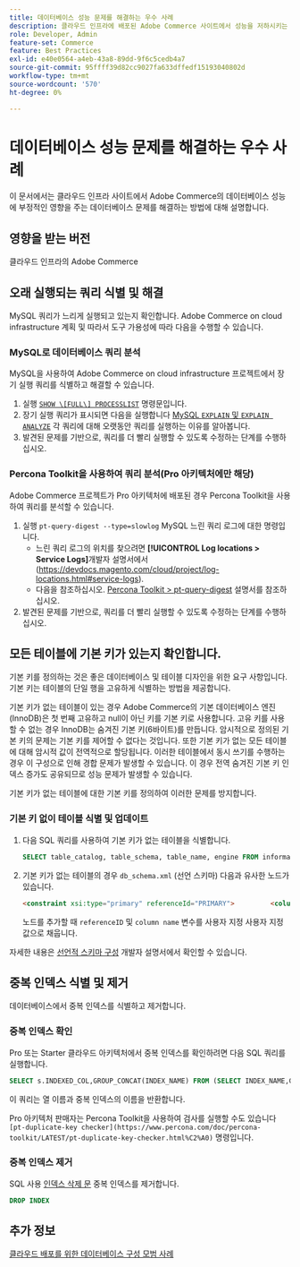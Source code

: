 ```yaml
---
title: 데이터베이스 성능 문제를 해결하는 우수 사례
description: 클라우드 인프라에 배포된 Adobe Commerce 사이트에서 성능을 저하시키는 데이터베이스 문제를 해결하는 방법에 대해 알아봅니다.
role: Developer, Admin
feature-set: Commerce
feature: Best Practices
exl-id: e40e0564-a4eb-43a8-89dd-9f6c5cedb4a7
source-git-commit: 95ffff39d82cc9027fa633dffedf15193040802d
workflow-type: tm+mt
source-wordcount: '570'
ht-degree: 0%

---
```


<!--Consider moving this topic to the Maintenance section-->

# 데이터베이스 성능 문제를 해결하는 우수 사례

이 문서에서는 클라우드 인프라 사이트에서 Adobe Commerce의 데이터베이스 성능에 부정적인 영향을 주는 데이터베이스 문제를 해결하는 방법에 대해 설명합니다.

## 영향을 받는 버전

클라우드 인프라의 Adobe Commerce

## 오래 실행되는 쿼리 식별 및 해결

MySQL 쿼리가 느리게 실행되고 있는지 확인합니다. Adobe Commerce on cloud infrastructure 계획 및 따라서 도구 가용성에 따라 다음을 수행할 수 있습니다.

### MySQL로 데이터베이스 쿼리 분석

MySQL을 사용하여 Adobe Commerce on cloud infrastructure 프로젝트에서 장기 실행 쿼리를 식별하고 해결할 수 있습니다.

1. 실행 [`SHOW \[FULL\] PROCESSLIST`](https://dev.mysql.com/doc/refman/8.0/en/show-processlist.html) 명령문입니다.
1. 장기 실행 쿼리가 표시되면 다음을 실행합니다 [MySQL `EXPLAIN` 및 `EXPLAIN ANALYZE`](https://mysqlserverteam.com/mysql-explain-analyze/) 각 쿼리에 대해 오랫동안 쿼리를 실행하는 이유를 알아봅니다.
1. 발견된 문제를 기반으로, 쿼리를 더 빨리 실행할 수 있도록 수정하는 단계를 수행하십시오.

### Percona Toolkit을 사용하여 쿼리 분석(Pro 아키텍처에만 해당)

Adobe Commerce 프로젝트가 Pro 아키텍처에 배포된 경우 Percona Toolkit을 사용하여 쿼리를 분석할 수 있습니다.

1. 실행 `pt-query-digest --type=slowlog` MySQL 느린 쿼리 로그에 대한 명령입니다.
   * 느린 쿼리 로그의 위치를 찾으려면 **[!UICONTROL Log locations > Service Logs]**&#x200B;개발자 설명서에서 (https://devdocs.magento.com/cloud/project/log-locations.html#service-logs).
   * 다음을 참조하십시오. [Percona Toolkit > pt-query-digest](https://www.percona.com/doc/percona-toolkit/LATEST/pt-query-digest.html#pt-query-digest) 설명서를 참조하십시오.
1. 발견된 문제를 기반으로, 쿼리를 더 빨리 실행할 수 있도록 수정하는 단계를 수행하십시오.

## 모든 테이블에 기본 키가 있는지 확인합니다.

기본 키를 정의하는 것은 좋은 데이터베이스 및 테이블 디자인을 위한 요구 사항입니다. 기본 키는 테이블의 단일 행을 고유하게 식별하는 방법을 제공합니다.

기본 키가 없는 테이블이 있는 경우 Adobe Commerce의 기본 데이터베이스 엔진(InnoDB)은 첫 번째 고유하고 null이 아닌 키를 기본 키로 사용합니다. 고유 키를 사용할 수 없는 경우 InnoDB는 숨겨진 기본 키(6바이트)를 만듭니다. 암시적으로 정의된 기본 키의 문제는 기본 키를 제어할 수 없다는 것입니다. 또한 기본 키가 없는 모든 테이블에 대해 암시적 값이 전역적으로 할당됩니다. 이러한 테이블에서 동시 쓰기를 수행하는 경우 이 구성으로 인해 경합 문제가 발생할 수 있습니다. 이 경우 전역 숨겨진 기본 키 인덱스 증가도 공유되므로 성능 문제가 발생할 수 있습니다.

기본 키가 없는 테이블에 대한 기본 키를 정의하여 이러한 문제를 방지합니다.

### 기본 키 없이 테이블 식별 및 업데이트

1. 다음 SQL 쿼리를 사용하여 기본 키가 없는 테이블을 식별합니다.

   ```sql
   SELECT table_catalog, table_schema, table_name, engine FROM information_schema.tables        WHERE (table_catalog, table_schema, table_name) NOT IN (SELECT table_catalog, table_schema, table_name FROM information_schema.table_constraints  WHERE constraint_type = 'PRIMARY KEY') AND table_schema NOT IN ('information_schema', 'pg_catalog');    
   ```

1. 기본 키가 없는 테이블의 경우 `db_schema.xml` (선언 스키마) 다음과 유사한 노드가 있습니다.

   ```html
   <constraint xsi:type="primary" referenceId="PRIMARY">         <column name="id_column"/>     </constraint>    
   ```

   노드를 추가할 때 `referenceID` 및 `column name` 변수를 사용자 지정 사용자 지정 값으로 채웁니다.

자세한 내용은 [선언적 스키마 구성](https://developer.adobe.com/commerce/php/development/components/declarative-schema/configuration/) 개발자 설명서에서 확인할 수 있습니다.

## 중복 인덱스 식별 및 제거

데이터베이스에서 중복 인덱스를 식별하고 제거합니다.

### 중복 인덱스 확인

Pro 또는 Starter 클라우드 아키텍처에서 중복 인덱스를 확인하려면 다음 SQL 쿼리를 실행합니다.

```sql
SELECT s.INDEXED_COL,GROUP_CONCAT(INDEX_NAME) FROM (SELECT INDEX_NAME,GROUP_CONCAT(CONCAT(TABLE_NAME,'.',COLUMN_NAME) ORDER BY CONCAT(SEQ_IN_INDEX,COLUMN_NAME)) 'INDEXED_COL' FROM INFORMATION_SCHEMA.STATISTICS WHERE TABLE_SCHEMA = 'db?' GROUP BY INDEX_NAME)as s GROUP BY INDEXED_COL HAVING COUNT(1)>1
```

이 쿼리는 열 이름과 중복 인덱스의 이름을 반환합니다.

Pro 아키텍처 판매자는 Percona Toolkit을 사용하여 검사를 실행할 수도 있습니다  `[pt-duplicate-key checker](https://www.percona.com/doc/percona-toolkit/LATEST/pt-duplicate-key-checker.html%C2%A0)` 명령입니다.

### 중복 인덱스 제거

SQL 사용 [인덱스 삭제 문](https://dev.mysql.com/doc/refman/8.0/en/drop-index.html) 중복 인덱스를 제거합니다.

```SQL
DROP INDEX
```

## 추가 정보

[클라우드 배포를 위한 데이터베이스 구성 모범 사례](../planning/database-on-cloud.md)

